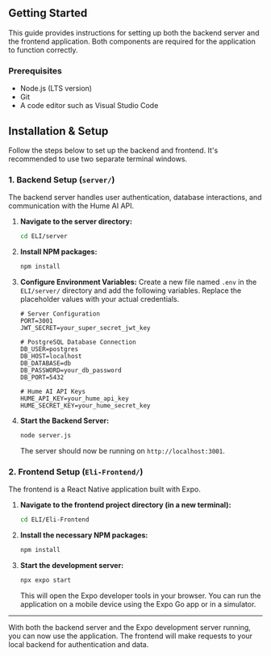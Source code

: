 ## Getting Started

This guide provides instructions for setting up both the backend server and the frontend application. Both components are required for the application to function correctly.

### Prerequisites

* Node.js (LTS version)
* Git
* A code editor such as Visual Studio Code

## Installation & Setup

Follow the steps below to set up the backend and frontend. It's recommended to use two separate terminal windows.

### 1. Backend Setup (`server/`)

The backend server handles user authentication, database interactions, and communication with the Hume AI API.

1.  **Navigate to the server directory:**
    ```sh
    cd ELI/server
    ```

2.  **Install NPM packages:**
    ```sh
    npm install
    ```

3.  **Configure Environment Variables:**
    Create a new file named `.env` in the `ELI/server/` directory and add the following variables. Replace the placeholder values with your actual credentials.

    ```env
    # Server Configuration
    PORT=3001
    JWT_SECRET=your_super_secret_jwt_key

    # PostgreSQL Database Connection
    DB_USER=postgres
    DB_HOST=localhost
    DB_DATABASE=db
    DB_PASSWORD=your_db_password
    DB_PORT=5432

    # Hume AI API Keys
    HUME_API_KEY=your_hume_api_key
    HUME_SECRET_KEY=your_hume_secret_key
    ```

4.  **Start the Backend Server:**
    ```sh
    node server.js
    ```
    The server should now be running on `http://localhost:3001`.

### 2. Frontend Setup (`Eli-Frontend/`)

The frontend is a React Native application built with Expo.

1.  **Navigate to the frontend project directory (in a new terminal):**
    ```sh
    cd ELI/Eli-Frontend
    ```

2.  **Install the necessary NPM packages:**
    ```sh
    npm install
    ```

3.  **Start the development server:**
    ```sh
    npx expo start
    ```
    This will open the Expo developer tools in your browser. You can run the application on a mobile device using the Expo Go app or in a simulator.

---

With both the backend server and the Expo development server running, you can now use the application. The frontend will make requests to your local backend for authentication and data.
